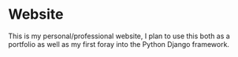 # Website

This is my personal/professional website, I plan to use this both as a portfolio as well as my first foray into the Python Django framework.
